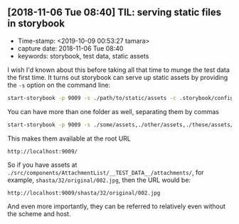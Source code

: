 ## [2018-11-06 Tue 08:40] TIL: serving static files in storybook

- Time-stamp: <2019-10-09 00:53:27 tamara>
- capture date: 2018-11-06 Tue 08:40
- keywords: storybook, test data, static assets

I wish I'd known about this before taking all that time to munge the test data the first time. It turns out storybook can serve up static assets by providing the `-s` option on the command line:

```sh
start-storybook -p 9009 -s ./path/to/static/assets -c .storybook/config.js
```

You can have more than one folder as well, separating them by commas

```sh
start-storybook -p 9009 -s ./some/assets,./other/assets,./these/assets/over/here -c .storybook/config.js
```

This makes them available at the root URL

```text
http://localhost:9009/
```

So if you have assets at `./src/components/AttachmentList/__TEST_DATA__/attachments/`, for example, `shasta/32/original/002.jpg`, then the URL would be:

```text
http://localhost:9009/shasta/32/original/002.jpg
```

And even more importantly, they can be referred to relatively even without the scheme and host.
